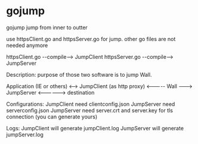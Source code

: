 # gojump
gojump jump from inner to outter

use httpsClient.go and httpsServer.go for jump. other go files are not needed anymore

httpsClient.go --compile--> JumpClient
httpsServer.go --compile--> JumpServer

Description:
  purpose of those two software is to jump Wall.

Application (IE or others) <--> JumpClient (as http proxy) <----- Wall ---> JumpServer <------> destination

Configurations:
  JumpClient need clientconfig.json 
  JumpServer need serverconfig.json
  JumpServer need server.crt and server.key for tls connection (you can generate yours)

Logs:
  JumpClient will generate jumpClient.log
  JumpServer will generate jumpServer.log


